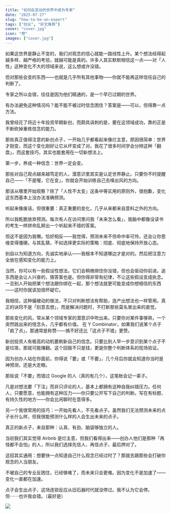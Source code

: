 ```yaml
---
title: "如何在变动的世界中成为专家"
date: "2025-07-27"
slug: "how-to-be-an-expert"
tags: ["创业", "好文推荐"]
cover: "cover.jpg"
icon: "😎"
images: ["cover.jpg"]
---
```

如果这世界是静止不变的，我们对观念的信心就能一路线性上升。某个想法经得起越多样、越严格的考验，就越可能是真的。许多人其实默默相信这一点——对「人性」这种变化不大的领域来说，这么想或许没错。



但对那些会变的东西——也就是几乎所有其他事物——你就不能再这样信任自己的判断了。



专家之所以会错，往往是因为他们精通的，是一个早已过期的世界。



有办法避免这种情况吗？能不能不被过时信念困住？答案是——可以，但得靠一点方法。



我曾经花了将近十年投资早期新创，而颇具讽刺的是，要在这领域成功，靠的正是不断砍掉重练信念的能力。



那些真正值得注意的新创点子，一开始几乎都看起来像烂主意，原因很简单：世界才刚变，而这个变化刚好让它从坏变成了对。我花了很多时间学会分辨这种「翻盘」，而这套技巧，其实也能套用在一切新想法上。



第一步，养成一种信念：世界一定会变。



那些对自己观点越来越笃定的人，潜意识里其实是认定世界静止。只要你不时提醒自己——「不是喔，它在变」，你就会开始训练自己去嗅出风的方向。



那该从哪里开始观察？除了「人性不太变」这条中等实用的原则外，很抱歉，变化这东西基本上没办法准确预测。



听起来像废话，但很重要：真正重要的变化，几乎从来都来自意料之外的方向。



所以我乾脆放弃预测。每次有人在访问里问我「未来怎么看」，我脑中都像没读书的考生一样拼命乱掰出一个听起来不错的答案。



但这不是因为我懒。恰好相反——我觉得，预测未来不但命中率可怜，还会让你思维变得僵硬。与其乱猜，不如选择更实际的策略：彻底、彻底地保持开放心态。



别自以为知道方向，先诚实地承认——我根本不知道哪边才是对的。然后把注意力全放在感知变化的能力上。



当然，你可以有一些假设性想法。它们会稍微绑住你没错，但也会驱动你前进。追东西是会让人兴奋的，猜答案也是。但你得非常有纪律，不让这些假设变成执念。
一旦别人开始把某个想法跟你绑在一起，那个想法就更可能变成你想相信的东西——这时你就该加倍怀疑它。



我相信，这种偏被动的做法，不只对判断想法有帮助，连产出想法也一样管用。真正的诀窍不是「刻意去想」，而是解决问题时，不打断那些莫名冒出来的直觉。



那些变化的风，常从某个领域专家的潜意识中吹出来。只要你对某件事够熟，一个突然跳出来的怪念头，几乎都有价值。
在 Y Combinator，如果我们说某个点子「疯了点」，那通常是称赞——搞不好还比「这点子不错」更赞。



新创投资人有极高的动机要刷新自己的信念。只要比别人早一步意识到某个点子不是垃圾，那就可能赚翻。这个回报不只是钱，更是你整个判断体系的现场验证。



因为创办人站在你面前，你得说「要」或「不要」，几个月后你就会知道你当时是神预测，还是大走眼。



那些说「不要」而错过 Google 的人（真的有几个），这笔帐会记一辈子。



凡是对想法要「下注」而非只评论的人，基本上都拥有这种自我纠错压力。任何人，只要愿意，也能拥有这种压力——你只要公开写下自己的判断。写在有标题、有持久性的地方——你会比闲聊时在意得多。



另一个我很常用的技巧：一开始先看人，不先看点子。虽然我们无法预测未来的点子长什么样，但我很能预测什么样的人会生出未来的点子。



真正的新点子，来自那种：认真、有劲、脑袋够独立的人。



当初我们其实觉得 Airbnb 是烂主意，但我们看得出来——创办人他们是那种「再怪都不会怕」的人，所以我们选择先信人、再信点子，最后押对了。



这招其实通用：想要快一点知道自己什么观念已经过时了？那就去跟那些会打破你观念的人当朋友。



不被自己的专业反困住，已经够难了，而未来只会更难。因为变化不是加速了——变化一直都在加速。



点子会生出点子，这场连锁反应从旧石器时代就没停过。我不认为它会停。
但⋯⋯也许我会错。（最好是）




![](https://prod-files-secure.s3.us-west-2.amazonaws.com/112d0858-5090-4d34-a606-b75eb8d65fd2/46476355-9cf3-4e99-9b7a-3531bc426380/1000202064.png?X-Amz-Algorithm=AWS4-HMAC-SHA256&X-Amz-Content-Sha256=UNSIGNED-PAYLOAD&X-Amz-Credential=ASIAZI2LB466VF66NGEK%2F20250729%2Fus-west-2%2Fs3%2Faws4_request&X-Amz-Date=20250729T233408Z&X-Amz-Expires=3600&X-Amz-Security-Token=IQoJb3JpZ2luX2VjEIf%2F%2F%2F%2F%2F%2F%2F%2F%2F%2FwEaCXVzLXdlc3QtMiJGMEQCIG69Jhq0kab7d4KM2CEkz0XCtt2hh6AMCWqeFsViGZJYAiAjjLnIRevQHQUzsg6c%2FWbdpgy6BQOeNdCu%2FDUEQVz8aiqIBAiw%2F%2F%2F%2F%2F%2F%2F%2F%2F%2F8BEAAaDDYzNzQyMzE4MzgwNSIM8yXvzhMERLFM0neOKtwDN68VrcEjj7SC8a%2BQLpSESt35PmctQjMtiYNQEuzbOZDCdKDE1SZlnO%2F16Gdi4iLd8r8k%2B3fD2pR6u743f%2Br%2BTSoSWOaLYhbQBhJwleG7G0RwGfOG0HwNiLtYWec1%2BwOLoij5NEqpm4EzWgZl8U3AtsEA8OJRGgb2RvTqYGWSDgaxH0eiWxiYEqBpc2Ojjg%2Fps4mYa%2Buvq2rqSR3aLKeZPuugc6gBoFRKx7oGxnjAvkFTUfcU6Rlehm250fk1vUHh52swiFgKn0qCoavEfnwR7VUdpkUuxoMaQpKHbmc4Tyf69L1JFDwOYAVZclNilc%2FpWdRTkOZjPV28VCsPM%2Bdmc8S8O9hjRWNqEjF5MIXlXAZtpWOpV0nAHzKzyd0S3xGLmu4qiZWBaw00dtTqsF1RxICLXqCnxUyBS7nhc0wBEnqPSsGvniRbvO0lxzNjAvnQvYaiXtpZCdvio%2FErSakAq7iCcK2tFHVT9wb%2Bb4MxwGVcQSXb64%2B6L%2FxU3la5iqAMUmJ6%2BW416SEUYo5XuVwNHrtqxGAgXZSPIEWy398XNZ1UqBzp%2FxfTQpYF9dVeLS6AbpoIPpsFCsbkYuHwBjHHb0QG%2B4HaSk1wZ4iO%2FWfOX%2BtH4u0fCjIWulvhBuswyZilxAY6pgHgUyMLWaT%2B%2B3am4YeOtPGORPRERwdXvMioAkOTVlcAmdh8aobvMYCWx3zwMt2axw4Bl11rH2uuZmWj6UiD9n9G%2BsWGxwfzZunhNNzHi4GJFfUAEgAD7lUmIyGhoIx4nTHxfZY3cJ8HB2kOatlqbjJdIQNbWjlKNu0xPCnnblhqGPopVHCTHFDVZRJkhU6Z6JpdHEvSd2MCba6qnOHco4eqVptTp1qn&X-Amz-Signature=6f35620e208d3409d0f507a97f6f26c95937ac239160df1fe07d2aab60d4c878&X-Amz-SignedHeaders=host&x-amz-checksum-mode=ENABLED&x-id=GetObject)

